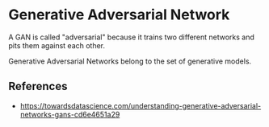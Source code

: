 # Generative Adversarial Network

A GAN is called "adversarial" because it trains two different networks and pits them against each other.

Generative Adversarial Networks belong to the set of generative models.

## References
- https://towardsdatascience.com/understanding-generative-adversarial-networks-gans-cd6e4651a29
